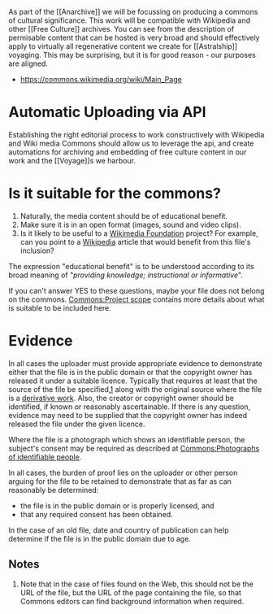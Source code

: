 As part of the [[Anarchive]] we will be focussing on producing a commons of cultural significance. This work will be compatible with Wikipedia and other [[Free Culture]] archives. You can see from the description of permisable content that can be hosted is very broad and should effectively apply to virtually all regenerative content we create for [[Astralship]] voyaging. This may be surprising, but it is for good reason - our purposes are aligned.

- https://commons.wikimedia.org/wiki/Main_Page

# Automatic Uploading via API
Establishing the right editorial process to work constructively with Wikipedia and Wiki media Commons should allow us to leverage the api, and create automations for archiving and embedding of free culture content in our work and the [[Voyage]]s we harbour.

# Is it suitable for the commons?

1. Naturally, the media content should be of educational benefit.
2. Make sure it is in an open format (images, sound and video clips).
3. Is it likely to be useful to a [Wikimedia Foundation](https://foundation.wikimedia.org/wiki/ "foundation:") project? For example, can you point to a [Wikipedia](https://en.wikipedia.org/wiki/ "w:") article that would benefit from this file's inclusion?

The expression "educational benefit" is to be understood according to its broad meaning of "_providing knowledge; instructional or informative_".

If you can't answer YES to these questions, maybe your file does not belong on the commons. [Commons:Project scope](https://commons.wikimedia.org/wiki/Commons:Project_scope "Commons:Project scope") contains more details about what is suitable to be included here.
# Evidence
In all cases the uploader must provide appropriate evidence to demonstrate either that the file is in the public domain or that the copyright owner has released it under a suitable licence. Typically that requires at least that the source of the file be specified,[1](https://commons.wikimedia.org/wiki/Commons:Project_scope#cite_note-1) along with the original source where the file is a [derivative work](https://commons.wikimedia.org/wiki/Commons:Derivative_works "Commons:Derivative works"). Also, the creator or copyright owner should be identified, if known or reasonably ascertainable. If there is any question, evidence may need to be supplied that the copyright owner has indeed released the file under the given licence.

Where the file is a photograph which shows an identifiable person, the subject's consent may be required as described at [Commons:Photographs of identifiable people](https://commons.wikimedia.org/wiki/Commons:Photographs_of_identifiable_people "Commons:Photographs of identifiable people").

In all cases, the burden of proof lies on the uploader or other person arguing for the file to be retained to demonstrate that as far as can reasonably be determined:

- the file is in the public domain or is properly licensed, and
- that any required consent has been obtained.

In the case of an old file, date and country of publication can help determine if the file is in the public domain due to age.
## Notes
1. Note that in the case of files found on the Web, this should not be the URL of the file, but the URL of the page containing the file, so that Commons editors can find background information when required.